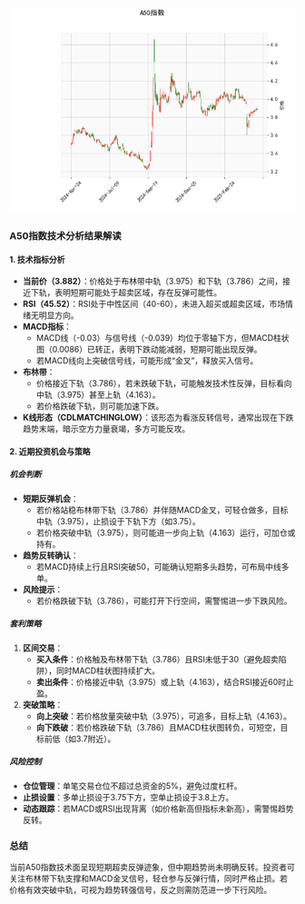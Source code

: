 ![图](SH300.png)



### A50指数技术分析结果解读

#### 1. 技术指标分析
- **当前价（3.882）**：价格处于布林带中轨（3.975）和下轨（3.786）之间，接近下轨，表明短期可能处于超卖区域，存在反弹可能性。
- **RSI（45.52）**：RSI处于中性区间（40-60），未进入超买或超卖区域，市场情绪无明显方向。
- **MACD指标**：
  - MACD线（-0.03）与信号线（-0.039）均位于零轴下方，但MACD柱状图（0.0086）已转正，表明下跌动能减弱，短期可能出现反弹。
  - 若MACD线向上突破信号线，可能形成“金叉”，释放买入信号。
- **布林带**：
  - 价格接近下轨（3.786），若未跌破下轨，可能触发技术性反弹，目标看向中轨（3.975）甚至上轨（4.163）。
  - 若价格跌破下轨，则可能加速下跌。
- **K线形态（CDLMATCHINGLOW）**：该形态为看涨反转信号，通常出现在下跌趋势末端，暗示空方力量衰竭，多方可能反攻。

#### 2. 近期投资机会与策略
##### **机会判断**
- **短期反弹机会**：
  - 若价格站稳布林带下轨（3.786）并伴随MACD金叉，可轻仓做多，目标中轨（3.975），止损设于下轨下方（如3.75）。
  - 若价格突破中轨（3.975），则可能进一步向上轨（4.163）运行，可加仓或持有。
- **趋势反转确认**：
  - 若MACD持续上行且RSI突破50，可能确认短期多头趋势，可布局中线多单。
- **风险提示**：
  - 若价格跌破下轨（3.786），可能打开下行空间，需警惕进一步下跌风险。

##### **套利策略**
1. **区间交易**：
   - **买入条件**：价格触及布林带下轨（3.786）且RSI未低于30（避免超卖陷阱），同时MACD柱状图持续扩大。
   - **卖出条件**：价格接近中轨（3.975）或上轨（4.163），结合RSI接近60时止盈。
2. **突破策略**：
   - **向上突破**：若价格放量突破中轨（3.975），可追多，目标上轨（4.163）。
   - **向下跌破**：若价格跌破下轨（3.786）且MACD柱状图转负，可短空，目标前低（如3.7附近）。

##### **风险控制**
- **仓位管理**：单笔交易仓位不超过总资金的5%，避免过度杠杆。
- **止损设置**：多单止损设于3.75下方，空单止损设于3.8上方。
- **动态跟踪**：若MACD或RSI出现背离（如价格新高但指标未新高），需警惕趋势反转。

### 总结
当前A50指数技术面呈现短期超卖反弹迹象，但中期趋势尚未明确反转。投资者可关注布林带下轨支撑和MACD金叉信号，轻仓参与反弹行情，同时严格止损。若价格有效突破中轨，可视为趋势转强信号，反之则需防范进一步下行风险。